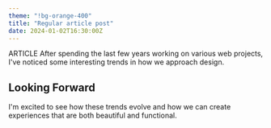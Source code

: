 ```yaml
---
theme: "!bg-orange-400"
title: "Regular article post"
date: 2024-01-02T16:30:00Z
---
```


ARTICLE
After spending the last few years working on various web projects, I've noticed some interesting trends in how we approach design.

## Looking Forward

I'm excited to see how these trends evolve and how we can create experiences that are both beautiful and functional.
